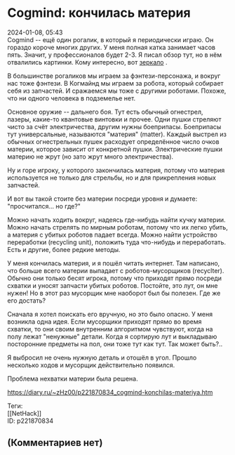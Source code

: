 Cogmind: кончилась материя
==========================

  
2024-01-08, 05:43  
 Cogmind -- ещё один рогалик, в который я периодически играю. Он гораздо короче многих других. У меня полная катка занимает часов пять. Значит, у профессионалов будет 2-3. Я писал обзор тут, но в нём отвалились картинки. Кому интересно, вот  [зеркало](https://roguelikes.d3.ru/cogmind-2185829/)  .   
   
 В большинстве рогаликов мы играем за фэнтези-персонажа, и вокруг нас тоже фэнтези. В Когмайнд мы играем за робота, который собирает себя из запчастей. И сражаемся мы тоже с другими роботами. Похоже, что ни одного человека в подземелье нет.   
   
 Основное оружие -- дальнего боя. Тут есть обычный огнестрел, лазеры, какие-то квантовые винтовки и прочее. Одни пушки стреляют чисто за счёт электричества, другим нужны боеприпасы. Боеприпасы тут универсальные, называются "материя" (matter). Каждый выстрел из обычных огнестрельных пушек расходует определённое число очков материи, которое зависит от конкретной пушки. Электрические пушки материю не жрут (но зато жрут много электричества).   
   
 Ну и горе игроку, у которого закончилась материя, потому что материя используется не только для стрельбы, но и для прикрепления новых запчастей.   
   
 И вот вы такой стоите без материи посреди уровня и думаете: "просчитался... но где?"   
   
 Можно начать ходить вокруг, надеясь где-нибудь найти кучку материи. Можно начать стрелять по мирным роботам, потому что их легко убить, а материя с убитых роботов падает всегда. Можно найти устройство переработки (recycling unit), положить туда что-нибудь и переработать. Есть и другие, более редкие методы.   
   
 У меня кончилась материя, и я пошёл читать интернет. Там написано, что больше всего материи выпадает с роботов-мусорщиков (recyclter). Обычно они только бесят игрока, потому что приходят прямо посреди схватки и уносят запчасти убитых роботов. Постойте, это лут, он мне нужен! Но в этот раз мусорщик мне наоборот был бы полезен. Где же его достать?   
   
 Сначала я хотел поискать его вручную, но это было опасно. У меня возникла одна идея. Если мусорщики приходят прямо во время схватки, то они своим внутренним алгоритмом чувствуют, когда на полу лежат "ненужные" детали. Когда я сортирую лут и выкладываю посторонние предметы на пол, они тоже тут как тут. Так может быть?..   
   
 Я выбросил не очень нужную деталь и отошёл в угол. Прошло несколько ходов и мусорщик действительно появился.   
   
 Проблема нехватки материи была решена.   
  
<https://diary.ru/~zHz00/p221870834_cogmind-konchilas-materiya.htm>  
  
Теги:  
[[NetHack]]  
ID: p221870834  


(Комментариев нет)
------------------